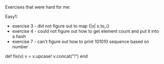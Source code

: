 Exercises that were hard for me:

Easy1:
- exercise 3 - did not figure out to map {|x| x.to_i}
- exercise 4 - could not figure out how to get element count and put it into a hash
- exercise 7 - can't figure out how to print 101010 sequence based on number

def fix(v)
  v = v.upcase!
  v.concat("!")
end